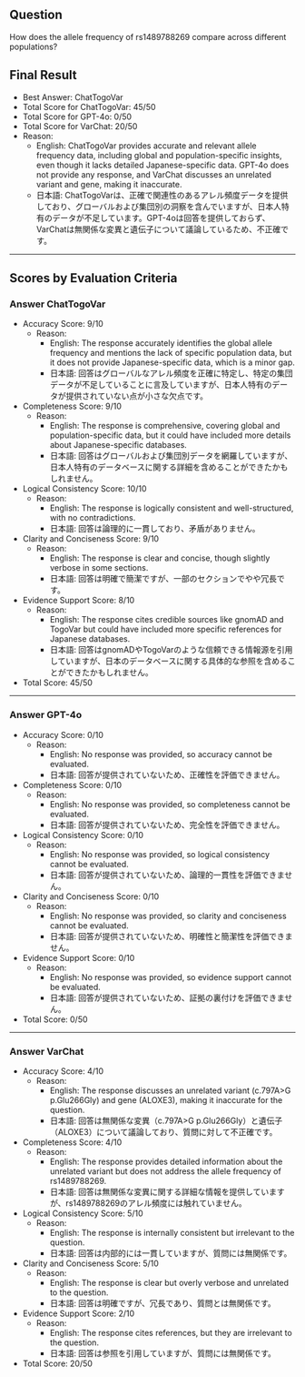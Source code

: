 ## Question

How does the allele frequency of rs1489788269 compare across different populations?

## Final Result

- Best Answer: ChatTogoVar
- Total Score for ChatTogoVar: 45/50
- Total Score for GPT-4o: 0/50
- Total Score for VarChat: 20/50
- Reason:
  - English: ChatTogoVar provides accurate and relevant allele frequency data, including global and population-specific insights, even though it lacks detailed Japanese-specific data. GPT-4o does not provide any response, and VarChat discusses an unrelated variant and gene, making it inaccurate.
  - 日本語: ChatTogoVarは、正確で関連性のあるアレル頻度データを提供しており、グローバルおよび集団別の洞察を含んでいますが、日本人特有のデータが不足しています。GPT-4oは回答を提供しておらず、VarChatは無関係な変異と遺伝子について議論しているため、不正確です。

---

## Scores by Evaluation Criteria

### Answer ChatTogoVar
- Accuracy Score: 9/10
  - Reason: 
    - English: The response accurately identifies the global allele frequency and mentions the lack of specific population data, but it does not provide Japanese-specific data, which is a minor gap.
    - 日本語: 回答はグローバルなアレル頻度を正確に特定し、特定の集団データが不足していることに言及していますが、日本人特有のデータが提供されていない点が小さな欠点です。
- Completeness Score: 9/10
  - Reason: 
    - English: The response is comprehensive, covering global and population-specific data, but it could have included more details about Japanese-specific databases.
    - 日本語: 回答はグローバルおよび集団別データを網羅していますが、日本人特有のデータベースに関する詳細を含めることができたかもしれません。
- Logical Consistency Score: 10/10
  - Reason: 
    - English: The response is logically consistent and well-structured, with no contradictions.
    - 日本語: 回答は論理的に一貫しており、矛盾がありません。
- Clarity and Conciseness Score: 9/10
  - Reason: 
    - English: The response is clear and concise, though slightly verbose in some sections.
    - 日本語: 回答は明確で簡潔ですが、一部のセクションでやや冗長です。
- Evidence Support Score: 8/10
  - Reason: 
    - English: The response cites credible sources like gnomAD and TogoVar but could have included more specific references for Japanese databases.
    - 日本語: 回答はgnomADやTogoVarのような信頼できる情報源を引用していますが、日本のデータベースに関する具体的な参照を含めることができたかもしれません。
- Total Score: 45/50

---

### Answer GPT-4o
- Accuracy Score: 0/10
  - Reason: 
    - English: No response was provided, so accuracy cannot be evaluated.
    - 日本語: 回答が提供されていないため、正確性を評価できません。
- Completeness Score: 0/10
  - Reason: 
    - English: No response was provided, so completeness cannot be evaluated.
    - 日本語: 回答が提供されていないため、完全性を評価できません。
- Logical Consistency Score: 0/10
  - Reason: 
    - English: No response was provided, so logical consistency cannot be evaluated.
    - 日本語: 回答が提供されていないため、論理的一貫性を評価できません。
- Clarity and Conciseness Score: 0/10
  - Reason: 
    - English: No response was provided, so clarity and conciseness cannot be evaluated.
    - 日本語: 回答が提供されていないため、明確性と簡潔性を評価できません。
- Evidence Support Score: 0/10
  - Reason: 
    - English: No response was provided, so evidence support cannot be evaluated.
    - 日本語: 回答が提供されていないため、証拠の裏付けを評価できません。
- Total Score: 0/50

---

### Answer VarChat
- Accuracy Score: 4/10
  - Reason: 
    - English: The response discusses an unrelated variant (c.797A>G p.Glu266Gly) and gene (ALOXE3), making it inaccurate for the question.
    - 日本語: 回答は無関係な変異（c.797A>G p.Glu266Gly）と遺伝子（ALOXE3）について議論しており、質問に対して不正確です。
- Completeness Score: 4/10
  - Reason: 
    - English: The response provides detailed information about the unrelated variant but does not address the allele frequency of rs1489788269.
    - 日本語: 回答は無関係な変異に関する詳細な情報を提供していますが、rs1489788269のアレル頻度には触れていません。
- Logical Consistency Score: 5/10
  - Reason: 
    - English: The response is internally consistent but irrelevant to the question.
    - 日本語: 回答は内部的には一貫していますが、質問には無関係です。
- Clarity and Conciseness Score: 5/10
  - Reason: 
    - English: The response is clear but overly verbose and unrelated to the question.
    - 日本語: 回答は明確ですが、冗長であり、質問とは無関係です。
- Evidence Support Score: 2/10
  - Reason: 
    - English: The response cites references, but they are irrelevant to the question.
    - 日本語: 回答は参照を引用していますが、質問には無関係です。
- Total Score: 20/50